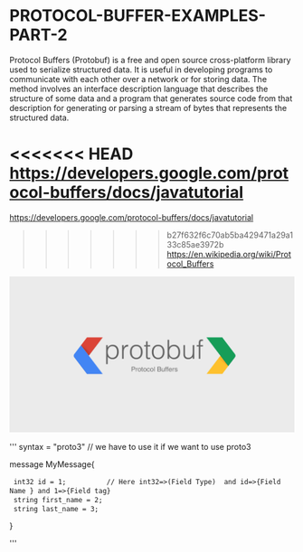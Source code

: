 # PROTOCOL-BUFFER-EXAMPLES-PART-2
Protocol Buffers (Protobuf) is a free and open source cross-platform library used to serialize structured data. It is useful in developing programs to communicate with each other over a network or for storing data. The method involves an interface description language that describes the structure of some data and a program that generates source code from that description for generating or parsing a stream of bytes that represents the structured data.


<<<<<<< HEAD
https://developers.google.com/protocol-buffers/docs/javatutorial
=======
https://developers.google.com/protocol-buffers/docs/javatutorial<br>
>>>>>>> b27f632f6c70ab5ba429471a29a133c85ae3972b
https://en.wikipedia.org/wiki/Protocol_Buffers

![hero image](assets/protocolbuffer.png)


'''
syntax = "proto3" // we have to use it if we want to use proto3 

message MyMessage{

     int32 id = 1;          // Here int32=>(Field Type)  and id=>{Field Name } and 1=>{Field tag}
     string first_name = 2;
     string last_name = 3;

}


'''
